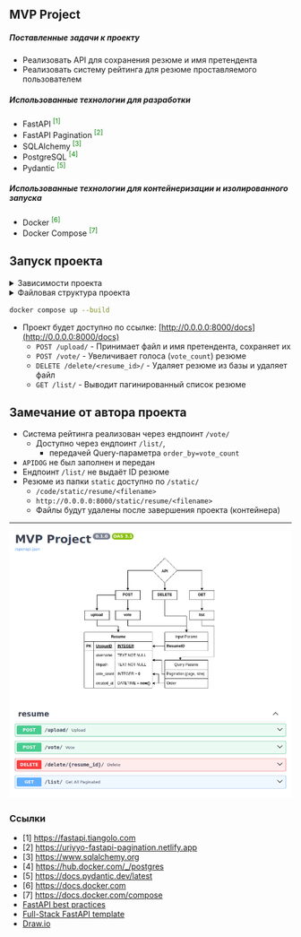 ## MVP Project
<h5>Поставленные задачи к проекту</h5>
<ul>
  <li>Реализовать API для сохранения резюме и имя претендента</li>
  <li>Реализовать систему рейтинга для резюме проставляемого пользователем</li>
</ul>

<h5>Использованные технологии для разработки</h5>
<ul>
  <li>FastAPI <sup style="color: green;">[1]</sup></li>
  <li>FastAPI Pagination <sup style="color: green;">[2]</sup></li>
  <li>SQLAlchemy <sup style="color: green;">[3]</sup></li>
  <li>PostgreSQL <sup style="color: green;">[4]</sup></li>
  <li>Pydantic <sup style="color: green;">[5]</sup></li>
</ul>

<h5>Использованные технологии для контейнеризации и изолированного запуска</h5>
<ul>
  <li>Docker <sup style="color: green;">[6]</sup></li>
  <li>Docker Compose <sup style="color: green;">[7]</sup></li>
</ul>

## Запуск проекта
<details>
<summary>Зависимости проекта</summary>
<pre>
docker --version        # Docker version 27.2.1, build 9e34c9b
poetry -V               # Poetry (version 1.8.3)
poetry run python -V    # Python 3.11.6
</pre>
</details>

<details>
<summary>Файловая структура проекта</summary>
<pre>
tree -a -I "__pycache__|__init__.py|.idea" --dirsfirst
.
├── data
│   ├── api.png
│   └── ProjectStructure.drawio
├── secret
│   ├── .env-backend
│   └── .env-postgresql
├── src
│   ├── resume
│   │   ├── crud.py
│   │   ├── enums.py
│   │   ├── models.py
│   │   ├── router.py
│   │   ├── schemas.py
│   │   └── utils.py
│   ├── config.py
│   ├── database.py
│   ├── dependencies.py
│   ├── lifespan.py
│   └── main.py
├── static
│   ├── docs
│   │   └── ProjectStructure.drawio.png
│   └── resume
├── docker-compose.yml
├── Dockerfile
├── main.py
├── poetry.lock
├── pyproject.toml
├── README.md
└── md5sum(Task.txt) -> 425f4ea9633ec41cc120f1b236c4fcf0
</pre>
</details>

```bash
docker compose up --build
```
- Проект будет доступно по ссылке: [http://0.0.0.0:8000/docs](http://0.0.0.0:8000/docs)
  - `POST /upload/` - Принимает файл и имя претендента, сохраняет их
  - `POST /vote/` - Увеличивает голоса (`vote_count`) резюме
  - `DELETE /delete/<resume_id>/` - Удаляет резюме из базы и удаляет файл
  - `GET /list/` - Выводит пагинированный список резюме

## Замечание от автора проекта
- Система рейтинга реализован через ендпоинт `/vote/`
  - Доступно через ендпоинт `/list/`,
    - передачей Query-параметра `order_by=vote_count`
- `APIDOG` не был заполнен и передан
- Ендпоинт `/list/` не выдаёт ID резюме
- Резюме из папки `static` доступно по `/static/`
  - `/code/static/resume/<filename>`
  - `http://0.0.0.0:8000/static/resume/<filename>`
  - Файлы будут удалены после завершения проекта (контейнера)

---
<p align="center"><img src="./data/api.png" /></p>

### Ссылки
- [1] https://fastapi.tiangolo.com
- [2] https://uriyyo-fastapi-pagination.netlify.app
- [3] https://www.sqlalchemy.org
- [4] https://hub.docker.com/_/postgres
- [5] https://docs.pydantic.dev/latest
- [6] https://docs.docker.com
- [7] https://docs.docker.com/compose
- [FastAPI best practices](https://github.com/zhanymkanov/fastapi-best-practices)
- [Full-Stack FastAPI template](https://github.com/fastapi/full-stack-fastapi-template)
- [Draw.io](https://www.drawio.com/doc)
